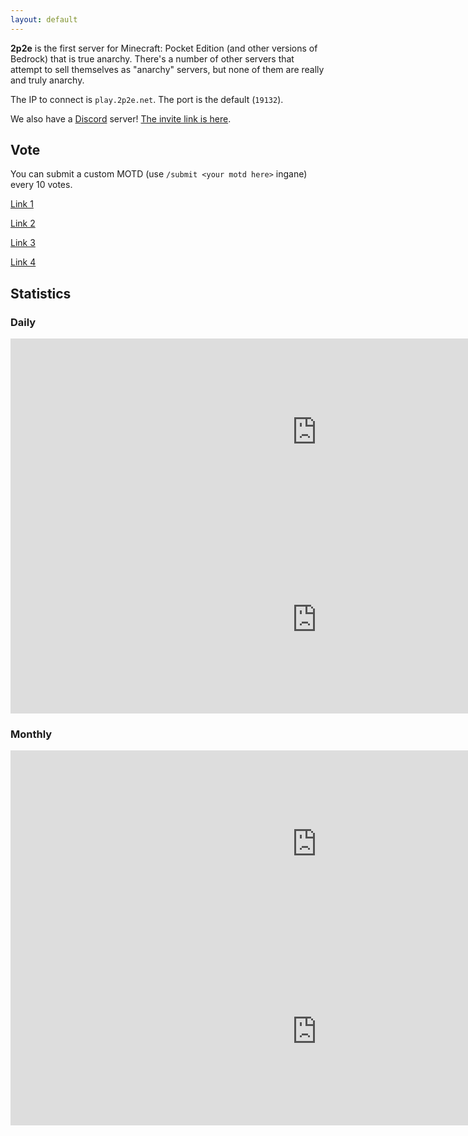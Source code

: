 ```yaml
---
layout: default
---
```


**2p2e** is the first server for Minecraft: Pocket Edition (and other versions of Bedrock) that is true anarchy. There's a number of other servers that attempt to sell themselves as "anarchy" servers, but none of them are really and truly anarchy.

The IP to connect is `play.2p2e.net`. The port is the default (`19132`).

We also have a [Discord](https://discordapp.com) server! [The invite link is here](https://discord.gg/E9KfsPN).

## Vote

You can submit a custom MOTD (use `/submit <your motd here>` ingane) every 10 votes.

[Link 1](https://minecraftpocket-servers.com/server/75615/vote/)

[Link 2](https://minecraft-pe-servers.com/servers/104740/)

[Link 3](https://minecraftlist.org/pe-vote/2120)

[Link 4](https://minecraftpe-servers.com/mcpevote/25/)

## Statistics

### Daily

<iframe id="players-daily" src="https://minecraftpocket-servers.com/statistics/chart/daily/players/75615/" frameborder="0" height="300em" width="980em" scrolling="no" marginheight="0" marginwidth="0" allowtransparency="true"></iframe>

<iframe id="uptime-daily" src="https://minecraftpocket-servers.com/statistics/chart/daily/uptime/75615/" frameborder="0" height="300em" width="980em" scrolling="no" marginheight="0" marginwidth="0" allowtransparency="true"></iframe>

### Monthly

<iframe id="players-monthly" src="https://minecraftpocket-servers.com/statistics/chart/monthly/players/75615/" frameborder="0" height="300em" width="980em" scrolling="no" marginheight="0" marginwidth="0" allowtransparency="true"></iframe>

<iframe id="uptime-monthly" src="https://minecraftpocket-servers.com/statistics/chart/monthly/uptime/75615/" frameborder="0" height="300em" width="980em" scrolling="no" marginheight="0" marginwidth="0" allowtransparency="true"></iframe>

